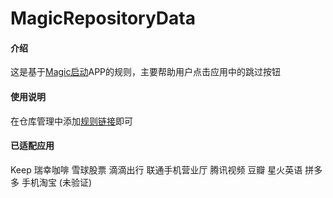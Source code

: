 #  MagicRepositoryData

#### 介绍
这是基于[Magic启动](https://www.coolapk.com/apk/com.su.magiclaunch)APP的规则，主要帮助用户点击应用中的跳过按钮

#### 使用说明

在仓库管理中添加[规则链接](https://gitee.com/repobor/MagicRepositoryData/raw/master/Rules.json)即可

#### 已适配应用
Keep 瑞幸咖啡 雪球股票 滴滴出行 联通手机营业厅 腾讯视频 豆瓣 星火英语
拼多多 手机淘宝 (未验证)